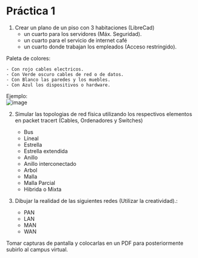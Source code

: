 # Práctica 1

1. Crear un plano de un piso con 3 habitaciones (LibreCad)
	+ un cuarto para los servidores (Máx. Seguridad).
	+ un cuarto para el servicio de internet café 
	+ un cuarto donde trabajan los empleados (Acceso restringido).

Paleta de colores: 

	- Con rojo cables electricos.
 	- Con Verde oscuro cables de red o de datos.
	- Con Blanco las paredes y los muebles.
	- Con Azul los dispositivos o hardware.

Ejemplo:  
![image](https://github.com/calles/GII_Redes/assets/22343642/c1760efc-d20d-4b80-b3e8-40f01c68f8b7)

 
2. Simular las topologias de red física utilizando los respectivos elementos en packet tracert (Cables, Ordenadores y Switches)
	+ Bus
	+ Líneal
	+ Estrella
	+ Estrella extendida
	+ Anillo
	+ Anillo interconectado
	+ Arbol
	+ Malla
	+ Malla Parcial
	+ Hibrida o Mixta

3. Dibujar la realidad de las siguientes redes (Utilizar la creatividad).:
	* PAN
	* LAN
	* MAN
	* WAN 

Tomar capturas de pantalla y colocarlas en un PDF para posteriormente subirlo al campus virtual.
